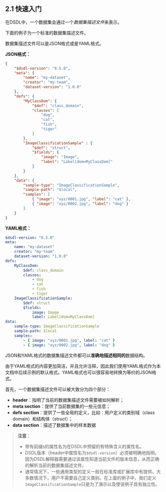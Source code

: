 ## 2.1 快速入门

在DSDL中，一个数据集会通过一个*数据集描述文件*来表示。

下面的例子为一个标准的数据集描述文件。

数据集描述文件可以是JSON格式或是YAML格式。

**JSON格式：**

```json
{
    "$dsdl-version": "0.5.0",
    "meta": {
        "name": "my-dataset",
        "creator": "my-team",
        "dataset-version": "1.0.0"
    },
    "defs": {
        "MyClassDom": {
            "$def": "class_domain",
            "classes": [
                "dog",
                "cat",
                "fish",
                "tiger"
            ]
        },
        "ImageClassificationSample" : {
            "$def": "struct",
            "$fields": {
                "image": "Image",
                "label": "Label[dom=MyClassDom]"
            }
        }
    },
    "data": {
        "sample-type": "ImageClassificationSample",
        "sample-path": "$local",
        "samples": [
            { "image": "xyz/0001.jpg", "label": "cat" },
            { "image": "xyz/0002.jpg", "label": "dog" }
        ]
    }
}
```

**YAML格式：**

```yaml
$dsdl-version: "0.5.0"
meta:
    name: "my-dataset"
    creator: "my-team"
    dataset-version: "1.0.0"
defs:
    MyClassDom:
        $def: class_domain
        classes:
            - dog
            - cat
            - fish
            - tiger
    ImageClassificationSample:
        $def: struct
        $fields:
            image: Image
            label: Label[dom=MyClassDom]
data:
    sample-type: ImageClassificationSample
    sample-path: $local
    samples:
        - { image: "xyz/0001.jpg", label: "cat" }
        - { image: "xyz/0002.jpg", label: "dog" }
```

JSON和YAML格式的数据集描述文件都可以**准确地描述相同的**数据结构。

由于YAML格式的内容更加简洁，并且允许注释，因此我们使用YAML格式作为本文档中后续示例的默认格式。YAML格式也可以很容易地转换为等价的JSON格式。

首先，一个数据集描述文件可以被大致分为四个部分：

+ **header**：指明了当前的数据集描述文件需要被如何解析；
+ **meta section**：提供了当前数据集的一些元信息；
+ **defs section**：提供了一些全局的定义，比如：用户定义的类别域（class domain）和结构体（struct）；
+ **data section**：描述了数据集中的样本数据

> **注意**：
>
> + 带有前缀`$`的属性名为在DSDL中预留的有特殊含义的属性名。
> + DSDL版本（header中属性名为`$dsdl-version`）必须被明确地指明。因为DSDL解释器需要通过该属性知道当前文件的版本信息，从而正确的解析当前的数据集描述文件。
> + 通常情况下，一些通用类型的定义一般在标准库或扩展库中有提供。大多数情况下，用户不需要自己定义类别。在上面的例子中，我们定义`ImageClassificationSample`只是为了演示以及使该例子具有独立性。

